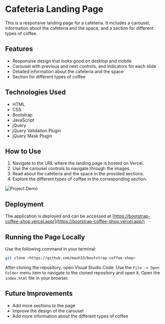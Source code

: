 # Cafeteria Landing Page

This is a responsive landing page for a cafeteria. It includes a carousel, information about the cafeteria and the space, and a section for different types of coffee.

## Features

- Responsive design that looks good on desktop and mobile
- Carousel with previous and next controls, and indicators for each slide
- Detailed information about the cafeteria and the space
- Section for different types of coffee

## Technologies Used

- HTML
- CSS
- Bootstrap
- JavaScript
- jQuery
- jQuery Validation Plugin
- jQuery Mask Plugin

## How to Use

1. Navigate to the URL where the landing page is hosted on Vercel.
2. Use the carousel controls to navigate through the images.
3. Read about the cafeteria and the space in the provided sections.
4. Explore the different types of coffee in the corresponding section.

![Project Demo](https://github.com/maxh33/bootstrap-coffee-shop/tree/main/img/demo.gif)

## Deployment

The application is deployed and can be accessed at [https://bootstrap-coffee-shop.vercel.app/](https://bootstrap-coffee-shop.vercel.app/)

## Running the Page Locally

Use the following command in your terminal:

```bash
git clone <https://github.com/maxh33/bootstrap-coffee-shop>
```
After cloning the repository, open Visual Studio Code. Use the `File -> Open Folder` menu item to navigate to the cloned repository and open it. Open the `index.html` file in your browser.

## Future Improvements

- Add more sections to the page
- Improve the design of the carousel
- Add more information about the different types of coffee